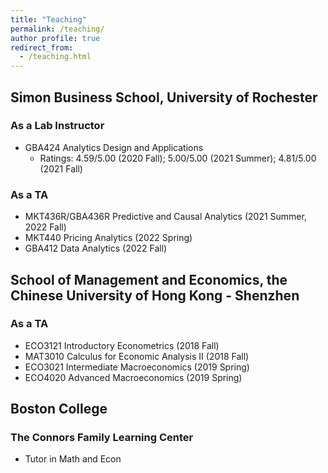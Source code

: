 ```yaml
---
title: "Teaching"
permalink: /teaching/
author profile: true
redirect_from: 
  - /teaching.html
---
```


## Simon Business School, University of Rochester
### As a Lab Instructor
- GBA424 Analytics Design and Applications
  - Ratings: 4.59/5.00 (2020 Fall); 5.00/5.00 (2021 Summer); 4.81/5.00 (2021 Fall)

### As a TA
- MKT436R/GBA436R Predictive and Causal Analytics (2021 Summer, 2022 Fall)
- MKT440 Pricing Analytics (2022 Spring)
- GBA412 Data Analytics (2022 Fall)

## School of Management and Economics, the Chinese University of Hong Kong - Shenzhen
### As a TA
- ECO3121 Introductory Econometrics (2018 Fall)
- MAT3010 Calculus for Economic Analysis II (2018 Fall)
- ECO3021 Intermediate Macroeconomics (2019 Spring)
- ECO4020 Advanced Macroeconomics (2019 Spring)

## Boston College
### The Connors Family Learning Center
- Tutor in Math and Econ
